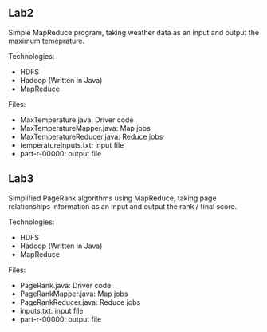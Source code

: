 ## Lab2
Simple MapReduce program, taking weather data as an input and output the maximum temeprature.

Technologies:
* HDFS
* Hadoop (Written in Java) 
* MapReduce

Files:
* MaxTemperature.java: Driver code
* MaxTemperatureMapper.java: Map jobs
* MaxTemperatureReducer.java: Reduce jobs
* temperatureInputs.txt: input file 
* part-r-00000: output file 

## Lab3
Simplified PageRank algorithms using MapReduce, taking page relationships information as an input and output the rank / final score.

Technologies:
* HDFS
* Hadoop (Written in Java) 
* MapReduce

Files:
* PageRank.java: Driver code
* PageRankMapper.java: Map jobs
* PageRankReducer.java: Reduce jobs
* inputs.txt: input file 
* part-r-00000: output file 
